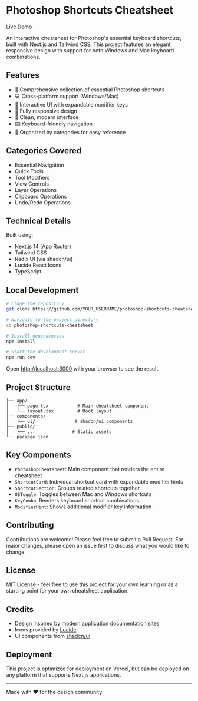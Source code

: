 # Photoshop Shortcuts Cheatsheet

[Live Demo](YOUR_VERCEL_LINK_HERE)

An interactive cheatsheet for Photoshop's essential keyboard shortcuts, built with Next.js and Tailwind CSS. This project features an elegant, responsive design with support for both Windows and Mac keyboard combinations.

## Features

- 🎨 Comprehensive collection of essential Photoshop shortcuts
- 💻 Cross-platform support (Windows/Mac)
- 🔄 Interactive UI with expandable modifier keys
- 📱 Fully responsive design
- 🌙 Clean, modern interface
- ⌨️ Keyboard-friendly navigation
- 🎯 Organized by categories for easy reference

## Categories Covered

- Essential Navigation
- Quick Tools
- Tool Modifiers
- View Controls
- Layer Operations
- Clipboard Operations
- Undo/Redo Operations

## Technical Details

Built using:
- Next.js 14 (App Router)
- Tailwind CSS
- Radix UI (via shadcn/ui)
- Lucide React Icons
- TypeScript

## Local Development

```bash
# Clone the repository
git clone https://github.com/YOUR_USERNAME/photoshop-shortcuts-cheatsheet.git

# Navigate to the project directory
cd photoshop-shortcuts-cheatsheet

# Install dependencies
npm install

# Start the development server
npm run dev
```

Open [http://localhost:3000](http://localhost:3000) with your browser to see the result.

## Project Structure

```
├── app/
│   ├── page.tsx           # Main cheatsheet component
│   └── layout.tsx         # Root layout
├── components/
│   └── ui/               # shadcn/ui components
├── public/
│   └── ...              # Static assets
└── package.json
```

## Key Components

- `PhotoshopCheatsheet`: Main component that renders the entire cheatsheet
- `ShortcutCard`: Individual shortcut card with expandable modifier hints
- `ShortcutSection`: Groups related shortcuts together
- `OSToggle`: Toggles between Mac and Windows shortcuts
- `KeyCombo`: Renders keyboard shortcut combinations
- `ModifierHint`: Shows additional modifier key information

## Contributing

Contributions are welcome! Please feel free to submit a Pull Request. For major changes, please open an issue first to discuss what you would like to change.

## License

MIT License - feel free to use this project for your own learning or as a starting point for your own cheatsheet application.

## Credits

- Design inspired by modern application documentation sites
- Icons provided by [Lucide](https://lucide.dev/)
- UI components from [shadcn/ui](https://ui.shadcn.com/)

## Deployment

This project is optimized for deployment on Vercel, but can be deployed on any platform that supports Next.js applications.

---

Made with ♥️ for the design community